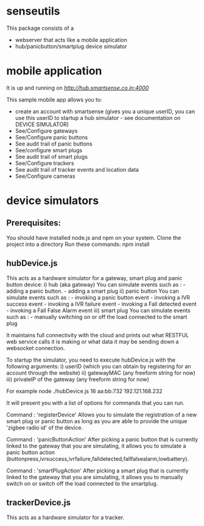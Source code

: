 # senseutils

This package consists of a 
- webserver that acts like a mobile application
- hub/panicbutton/smartplug device simulator

# mobile application

It is up and running on *http://hub.smartsense.co.in:4000*

This sample mobile app allows you to:
- create an account with smartsense (gives you a unique userID, you can use this userID to startup a hub simulator - see documentation on DEVICE SIMULATOR)
- See/Configure gateways
- See/Configure panic buttons
- See audit trail of panic buttons
- See/configure smart plugs 
- See audit trail of smart plugs
- See/Configure trackers
- See audit trail of tracker events and location data 
- See/Configure cameras 

# device simulators

## Prerequisites:
You should have installed node.js and npm on your system. 
Clone the project into a directory
Run these commands:
npm install 

## hubDevice.js

This acts as a hardware simulator for a gateway, smart plug and panic button device:
i)   hub (aka gateway)
		You can simulate events such as : 
			- adding a panic button. 
			- adding a smart plug
ii)  panic button
		You can simulate events such as :
			- invoking a panic button event
			- invoking a IVR success event
			- invoking a IVR failure event
			- invoking a Fall detected event
			- invoking a Fall False Alarm event
iii) smart plug
		You can simulate events such as :
			- manually switching on or off the load connected to the smart plug

It maintains full connectivity with the cloud and prints out what RESTFUL web service calls it is making or what data it may be sending down a websocket connection.
						
To startup the simulator, you need to execute hubDevice.js with the following arguments:
i)   userID (which you can obtain by registering for an account through the website)
ii)  gatewayMAC (any freeform string for now)
iii) privateIP of the gateway (any freeform string for now)

For example
node ./hubDevice.js 16 aa:bb:732 192.121.168.232

It will present you with a list of options for commands that you can run.

Command : 'registerDevice'
Allows you to simulate the registration of a new smart plug or panic button as long as you are able to provide the unique 'zigbee radio id' of the device.

Command : 'panicButtonAction'
After picking a panic button that is currently linked to the gateway that you are simulating, it allows you to simulate a panic button action (buttonpress,ivrsuccess,ivrfailure,falldetected,fallfalsealarm,lowbattery).

Command : 'smartPlugAction'
After picking a smart plug that is currently linked to the gateway that you are simulating, it allows you to manually switch on or switch off the load connected to the smartplug.

## trackerDevice.js
This acts as a hardware simulator for a tracker.